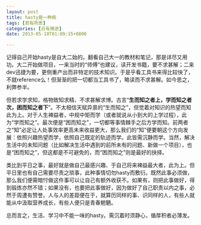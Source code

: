 ```yaml
---
layout: post
title: hasty是一种病
tags: [若有所思]
categories: [日有微进]
date: 2013-05-10T01:09:15+0800

---
```


记得自己开始hasty是自大二始的。翻看自己大一的教材和笔记，那是详尽又用功。大二开始做项目，一来当时的“师傅”也建议，读开发书籍，要不求甚解；二来dev迅捷为要，更侧重产出而非特定的技术知识。于是乎看工具书来得比较快了，不就reference么！但渐渐的把一切都当工具书了，略读而不求甚解。如今思之，利弊参半。

但若求学求知，格物致知求精、不求甚解求博。古言“**生而知之者上，学而知之者次，困而知之者下**”。不太相信天赋异禀的“生而知之”，但觉着对知识的热望而知此为上。对于人生裨益者，中规中矩而学（或者就说从小到大的上学过程），此为“学而知之”。最次便是“困而知之”，一切都等事情棘手之后方学而知。前两者之“知”必定让人处事效率更高未来收益更大，那么我们的“知”便要朝这个方向发展：依照兴趣热望而学，依照自己既定的轨迹而学。此皆需沉静而学。当然，解决生活中的未知问题（比如解决生活中遇到的前所未有的问题、新做一个项目），也是“困而知之”，但这都是不可避免的，而“困而知之”则是最好的抉择。

类比到平日之事，最好就是做自己最感兴趣、于自己将来裨益最大者，此为上。但平日里也有自己需要尽责之琐事，此种事情切勿hasty而敷衍。既然此事必须做，那么我们便需暗忖做这件事可以让自己有额外收获不。如果有，则把此事做好，得到锻炼亦然不错；如果没有，也要把此事做好，因为做好了自己职责以内之事，必然于周遭有赞誉。人与人的差距便在于，就算历同样的事、识同样的人，有些人就能从中汲取营养成长，有些人便只是青春魍魉。

总而言之，生活、学习中不能一味的hasty。需沉着时须静心，循厚积者必薄发。